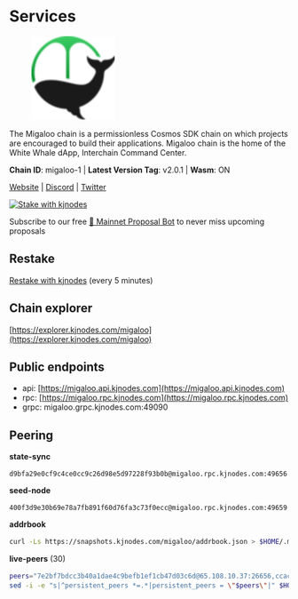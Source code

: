 # Services

<figure><img src="https://raw.githubusercontent.com/kj89/cosmos-images/main/logos/migaloo.png" width="150" alt=""><figcaption></figcaption></figure>

The Migaloo chain is a permissionless Cosmos SDK chain on which  projects are encouraged to build their applications. Migaloo chain  is the home of the White Whale dApp, Interchain Command Center.

**Chain ID**: migaloo-1 | **Latest Version Tag**: v2.0.1 | **Wasm**: ON

[Website](https://whitewhale.money) | [Discord](https://discord.gg/AyvcgD4jy3) | [Twitter](https://twitter.com/WhiteWhaleDefi)

[![Stake with kjnodes](https://i.ibb.co/cr44Q8j/button-stake-with-kjnodes.png)](https://restake.app/migaloo/migaloovaloper1jxtgnfw3tatfh90ju9j76dfrt3yea0zw2vnr8v)

Subscribe to our free [🤖 Mainnet Proposal Bot](https://t.me/kjnodes_proposal_bot) to never miss upcoming proposals

## Restake

[Restake with kjnodes](https://restake.app/migaloo/migaloovaloper1jxtgnfw3tatfh90ju9j76dfrt3yea0zw2vnr8v) (every 5 minutes)
## Chain explorer
[https://explorer.kjnodes.com/migaloo](https://explorer.kjnodes.com/migaloo)

## Public endpoints

* api: [https://migaloo.api.kjnodes.com](https://migaloo.api.kjnodes.com)
* rpc: [https://migaloo.rpc.kjnodes.com](https://migaloo.rpc.kjnodes.com)
* grpc: migaloo.grpc.kjnodes.com:49090

## Peering

**state-sync**

```text
d9bfa29e0cf9c4ce0cc9c26d98e5d97228f93b0b@migaloo.rpc.kjnodes.com:49656
```

**seed-node**

```text
400f3d9e30b69e78a7fb891f60d76fa3c73f0ecc@migaloo.rpc.kjnodes.com:49659
```

**addrbook**
```bash
curl -Ls https://snapshots.kjnodes.com/migaloo/addrbook.json > $HOME/.migalood/config/addrbook.json
```

**live-peers** (30)
```bash
peers="7e2bf7bdcc3b40a1dae4c9befb1ef1cb47d03c6d@65.108.10.37:26656,ccaccdf6bafcb57197d86a1420a289cd39fe0ae9@85.10.200.231:8095,dfe5f91f824880e19d47475546d9874e0f2cea8c@5.79.74.229:8095,59c74642d0ec4d012dd7bd0a7e5af1eadf2061b2@65.109.30.183:26656,e91f650bb3d5b66762093150718af358c6355cc5@15.235.10.35:36656,80be85c4980deccaa2fbd710029f0eb660dadf9a@51.81.16.186:26656,4236750928a4dcb742e50e30e500ebc9ee39f240@35.223.246.103:26656,d9bfa29e0cf9c4ce0cc9c26d98e5d97228f93b0b@65.109.88.38:49656,70d1818f50d983bfebf4c8546b221687b76cd4b0@51.81.107.95:20756,fe04ff9a13d8f0b23463e832f75eb5c845bd375e@213.239.214.73:7095,2fd235d3f0a1a84abd197dcfdaf04fdabc092db8@168.119.62.80:26656,3b3428d679faa1bd498b3554ca798de3a0d802c6@162.19.89.8:20756,347e6fa3c974e91aee92da5793486ba3f1bae67d@23.88.112.67:26656,0326c9ee117587b7ebe3b26b00820642a8cf48ff@65.108.238.102:20756,aba0c3f98fb5bef1a0d991b8e2b8bba24f9908b6@65.108.111.236:55736,554eb4a15e05af8317c3f98d6efd51d1ace1bc9c@146.59.85.223:20756,f7dede5bd05eb9615c8c6fa273e25bd4f10f56b8@65.108.109.240:3000,8a9e42026a687b2762cefbd74584ccbd6afa0be1@65.109.83.124:26656,0c38efdc028867765e68f02979958468384ad087@51.89.155.2:23656,2e71dbd7d4c079ba7894c5287291c17ba58a6504@141.95.47.78:26656,6870906f86e474d88d077c7c55af36debe49da04@178.162.165.194:7095,462a37ca052c4d058e505959393574045dce9489@116.202.36.240:20756,ebc272824924ea1a27ea3183dd0b9ba713494f83@195.3.220.136:27096,dfb44159d26b62affd7112367e082b2397bbff15@65.108.136.206:26656,c616069071f0864b5b0e995f8d8961536b41ab62@15.204.141.36:26656,9cb7ba30c7eb7e9b516b90e09ca0f53250927440@146.59.52.135:8095,95a68d5280d9a3ae6d688e89bd4e4fe295b11a92@31.156.88.34:26656,6c42aacf3939d503bad695d86108d214680e04a8@144.76.175.189:20756,a834ef7ec0a65ac7c5bf976a9af5adb3a71d7a19@65.108.8.247:20756,9780ea85f4d0f4cb5ebca14992ce11ebe1982d35@188.172.229.26:26656"
sed -i -e "s|^persistent_peers *=.*|persistent_peers = \"$peers\"|" $HOME/.migalood/config/config.toml
```
